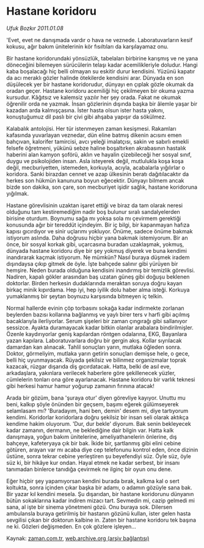# Hastane koridoru

*Ufuk Bozkır 2011.01.08*

<td class="columnist-detail">
<p>'Evet, evet ne danışmada vardır o hava ne veznede. Laboratuvarların kesif kokusu, ağır bakım ünitelerinin kör fısıltıları da karşılayamaz onu.</p>
<p>
<div id="haberMetinDiv">
<p>Bir hastane koridorundaki yönsüzlük, tabelaları birbirine karışmış ve ne yana döneceğini bilemeyen sürücülerin telaşı kadar acemilikleriyle doludur. Hangi kaba boşalacağı hiç belli olmayan su eskitir durur kendisini. Yüzünü kapatır da acı meraklı gözler halinde ötekilerde kendisini arar. Dünyada en son düşülecek yer bir hastane koridorudur, dünyayı en çıplak gözle okumak da oradan geçer. Hastane koridoru acemiliği hiç çekilmeyen bir okuma yazma kursudur. Kâğıtsız ve kalemsiz yazılır her şey orada. Fakat ne okumak öğrenilir orda ne yazmak. İnsan gözlerinin dışında başka bir âlemle yaşar bir kazadan arda kalmışçasına. İster hasta olsun ister hasta yakını, konuştuğumuz dil paslı bir çivi gibi ahşaba yapışır da sökülmez.
<p>Kalabalık antolojisi. Her tür istenmeyen zaman kesişmesi. Rakamları kafasında yuvarlayan veznedar, dün eline batmış dikenin acısını emen bahçıvan, kalorifer tamircisi, avcı yeleği imalatçısı, sakin ve sabırlı emekli felsefe öğretmeni, yükünü sebze haline boşaltırken akrabasının hastalık haberini alan kamyon şoförü, aklın ve hayalin çizebileceği her sosyal sınıf, duygu ve psikolojiden insan. Asla isteyerek değil, mutlulukla koşa koşa değil, mecburiyetten, istemeden, korkuyla, acıyla, acabalarla yığılırlar o koridora. Sanki birazdan cennet ve azap ülkesinin beratı dağıtılacaktır da herkes son hükmün kanununa boyun eğecektir. Dünyayı bilmem ancak bizde son dakika, son çare, son mecburiyet işidir sağlık, hastane koridoruna yığılmak.
<p>Hastane görevlisinin uzaktan işaret ettiği ve biraz da tam olarak neresi olduğunu tam kestiremediğim nadir boş bulunur sıralı sandalyelerden birisine oturdum. Boynumu sağa mı yoksa sola mı çevirmem gerektiği konusunda ağır bir tereddüt içindeyim. Bir iç bilgi, bir kapanmayan hafıza kapısı gıcırdıyor ve sinir uçlarımı yokluyor. Önüme, sadece önüme bakmak istiyorum aslında. Daha doğrusu hiçbir yana bakmak istemiyorum. Bir an önce, bir sosyal korkak gibi, uçarcasına buradan uzaklaşmak, yokmuş, dünyada hastane koridoru diye bir şey yokmuş diyerek ve buna kendimi inandırarak kaçmak istiyorum. Ne mümkün? Nasıl buraya düşmek iradem dışındaysa çıkıp gitmek de öyle. İşte bahçede salınır gibi yürüyen bir hemşire. Neden burada olduğuna kendisini inandırmış bir temizlik görevlisi. Nadiren, kapalı gökler arasından baş uzatan güneş gibi doğuşu beklenen doktorlar. Birden herkesin dudaklarında meraktan soruya doğru kayan birkaç minik kıpırdama. Hep iyi, hep iyilik dolu haber alma isteği. Korkuya yumaklanmış bir şeytan boynuzu karşısında bitmeyen iç telkin.
<p>Normal hallerde evinin çöp torbasını sokağa kadar indirmekte zorlanan beylerden bazısı kollarına bağlanmış ve yaylı birer ters v harfi gibi açılmış bacaklarıyla ilerliyorlar. Serum şişeleri bir zaman çıngırağı gibi sallanıyor sessizce. Ayakta duramayacak kadar bitkin olanlar arabalara bindirilmişler. Özenle kaydırıyorlar geniş kapılardan röntgen odalarına, EKG, Bayanlara yazan kapılara. Laboratuvarlara doğru bir gergin akış. Kollar sıyrılacak damardan kan alınacak. Tahlil sonuçları yarın, mutlaka öğleden sonra. Doktor, görmeliyim, mutlaka yarın getirin sonuçları demişse hele, o gece, belli hiç uyunmayacak. Rüyada şekilsiz ve bilinmez organizmalar toprak kazacak, rüzgar dışarıda diş gıcırdatacak. Hatta, belki de asıl eve, arkadaşlara, yakınlara verilecek haberlere göre şekillenecek yüzler, cümlelerin tonları ona göre ayarlanacak. Hastane koridoru bir varlık teknesi gibi herkesi hamur hamur yoğurup zamanın fırınına atacak!
<p>Arada bir gözüm, bana 'şuraya otur' diyen görevliye kayıyor. Unuttu mu beni, kalkıp şöyle önünden bir geçsem, başımı eğerek gülümseyerek selamlasam mı? 'Buradayım, hani ben, demin' desem mi, diye tartıyorum kendimi. Koridorlar koridorlara doğru şekilsiz bir insan seli olarak aktıkça kendime hakim oluyorum. 'Dur, dur bekle' diyorum. Bak senin bekleyecek kadar zamanın, dermanın, ne beklediğine dair bilgin var. Hatta kalk danışmaya, yoğun bakım ünitelerine, ameliyathanelerin önlerine, dış bahçeye, kafeteryaya çık bir bak. İkide bir, şartlanmış gibi elini cebine götüren, arayan var mı acaba diye cep telefonunu kontrol eden, önce dizinin üstüne, sonra tekrar cebine yerleştiren şu beyefendiyi süz. Öyle süz, öyle süz ki, bir hikâye kur ondan. Hayal etmek ne kadar serbest, bir insanı tanımadan binlerce tanıdığa çevirmek ne ilginç bir oyun onu dene. 
<p>Eğer hiçbir şey yapamıyorsan kendini burada bırak, kalkma kal o sert koltukta, sonra içinden çıkar başka bir adamı, o adamın gözüyle sana bak. Bir yazar kıl kendini mesela. Şu dışarıdan, bir hastane koridorunu dünyanın bütün sokaklarına kadar indiren mizacı tart. Sevmedin mi, cazip gelmedi mi sana, al işte bir sinema yönetmeni gözü. Onu buraya sok. Dilersen ambulansla buraya getirilmiş bir hastanın gözünü kullan, ister gelen hasta sevgilisi çıkan bir doktorun kalbine in. Zaten bir hastane koridoru tek başına ne ki. Gözleri değişmeden. En çok gözlere işleyen... </p></p></p></p></p></p></div>
</p>
<a href="http://web.archive.org/web/20110111191505/mailto: u.bozkir@zaman.com.tr">
</a></td>

Kaynak: [zaman.com.tr](http://zaman.com.tr/yazar.do?yazino=1075525), [web.archive.org (arşiv bağlantısı)](http://web.archive.org/web/20110111191505/http://www.zaman.com.tr:80/yazar.do?yazino=1075525)
